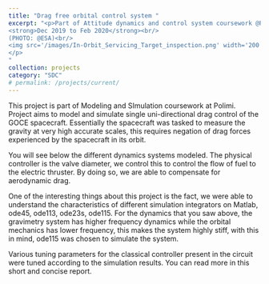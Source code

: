 ```yaml
---
title: "Drag free orbital control system "
excerpt: "<p>Part of Attitude dynamics and control system coursework @Polimi<br/>
<strong>Dec 2019 to Feb 2020</strong><br/>
(PHOTO: @ESA)<br/>
<img src='/images/In-Orbit_Servicing_Target_inspection.png' width='200' height='150' alt='In-Orbit Servicing Target Inspection'>
</p>
"
collection: projects
category: "SDC"
# permalink: /projects/current/
---
```


This project is part of Modeling and SImulation coursework at Polimi.
Project aims to model and simulate single uni-directional drag control of the GOCE spacecraft. Essentially the spacecraft was tasked to measure the gravity at very high accurate scales, this requires negation of drag forces experienced by the spacecraft in its orbit. 

You will see below the different dynamics systems modeled. The physical controller is the valve diameter, we control this to control the flow of fuel to the electric thruster. By doing so, we are able to compensate for aerodynamic drag.


One of the interesting things about this project is the fact, we were able to understand the characteristics of different simulation integrators on Matlab, ode45, ode113, ode23s, ode115. For the dynamics that you saw above,  the gravimetry system has higher frequency dynamics while the orbital mechanics has lower frequency, this makes the system highly stiff, with this in mind, ode115 was chosen to simulate the system. 

Various tuning parameters for the classical controller present in the circuit were tuned according to the simulation results. You can read more in this short and concise report. 






